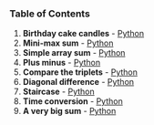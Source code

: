 ### Table of Contents
1. __Birthday cake candles__ - [Python](Birthday%20Cake%20Candles.py)
1. __Mini-max sum__ - [Python](Mini-Max%20Sum.py)
1. __Simple array sum__ - [Python](Simple%20Array%20Sum.py)
1. __Plus minus__ - [Python](Plus%20Minus.py)
1. __Compare the triplets__ - [Python](Compare%20the%20Triplets.py)
1. __Diagonal difference__ - [Python](Diagonal%20Difference.py)
1. __Staircase__ - [Python](Staircase.py)
1. __Time conversion__ - [Python](Time%20Conversion.py)
1. __A very big sum__ - [Python](A%20Very%20Big%20Sum.py)
